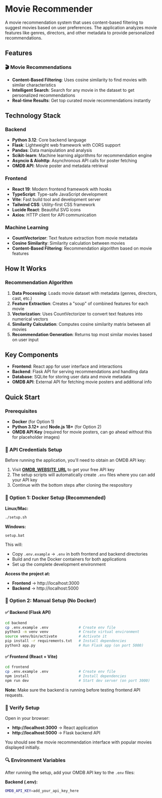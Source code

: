 # Movie Recommender

A  movie recommendation system that uses content-based filtering to suggest movies based on user preferences. The application analyzes movie features like genres, directors, and other metadata to provide personalized recommendations.

## Features

### 🎬 Movie Recommendations
- **Content-Based Filtering**: Uses cosine similarity to find movies with similar characteristics
- **Intelligent Search**: Search for any movie in the dataset to get personalized recommendations
- **Real-time Results**: Get top curated movie recommendations instantly

## Technology Stack

### Backend
- **Python 3.12**: Core backend language
- **Flask**: Lightweight web framework with CORS support
- **Pandas**: Data manipulation and analysis
- **Scikit-learn**: Machine learning algorithms for recommendation engine
- **Asyncio & Aiohttp**: Asynchronous API calls for poster fetching
- **OMDB API**: Movie poster and metadata retrieval

### Frontend
- **React 19**: Modern frontend framework with hooks
- **TypeScript**: Type-safe JavaScript development
- **Vite**: Fast build tool and development server
- **Tailwind CSS**: Utility-first CSS framework
- **Lucide React**: Beautiful SVG icons
- **Axios**: HTTP client for API communication

### Machine Learning
- **CountVectorizer**: Text feature extraction from movie metadata
- **Cosine Similarity**: Similarity calculation between movies
- **Content-Based Filtering**: Recommendation algorithm based on movie features

## How It Works

### Recommendation Algorithm
1. **Data Processing**: Loads movie dataset with metadata (genres, directors, cast, etc.)
2. **Feature Extraction**: Creates a "soup" of combined features for each movie
3. **Vectorization**: Uses CountVectorizer to convert text features into numerical vectors
4. **Similarity Calculation**: Computes cosine similarity matrix between all movies
5. **Recommendation Generation**: Returns top most similar movies based on user input

## Key Components

- **Frontend**: React app for user interface and interactions
- **Backend**: Flask API for serving recommendations and handling data
- **Database**: SQLite for storing user data and movie metadata
- **OMDB API**: External API for fetching movie posters and additional info

## Quick Start

### Prerequisites
- **Docker** (for Option 1)
- **Python 3.12+** and **Node.js 18+** (for Option 2)
- **OMDB API Key** (required for movie posters, can go ahead without this for placeholder images)

### 🔑 API Credentials Setup
Before running the application, you'll need to obtain an OMDB API key:

1. Visit **[OMDB_WEBSITE_URL](https://www.omdbapi.com/apikey.aspx?__EVENTTARGET=freeAcct&__EVENTARGUMENT=&__LASTFOCUS=&__VIEWSTATE=%2FwEPDwUKLTIwNDY4MTIzNQ9kFgYCAQ9kFgICBw8WAh4HVmlzaWJsZWhkAgIPFgIfAGhkAgMPFgIfAGhkGAEFHl9fQ29udHJvbHNSZXF1aXJlUG9zdEJhY2tLZXlfXxYDBQtwYXRyZW9uQWNjdAUIZnJlZUFjY3QFCGZyZWVBY2N0oCxKYG7xaZwy2ktIrVmWGdWzxj%2FDhHQaAqqFYTiRTDE%3D&__VIEWSTATEGENERATOR=5E550F58&__EVENTVALIDATION=%2FwEdAAU%2BO86JjTqdg0yhuGR2tBukmSzhXfnlWWVdWIamVouVTzfZJuQDpLVS6HZFWq5fYpioiDjxFjSdCQfbG0SWduXFd8BcWGH1ot0k0SO7CfuulHLL4j%2B3qCcW3ReXhfb4KKsSs3zlQ%2B48KY6Qzm7wzZbR&at=freeAcct&Email=)** to get your free API key
2. The setup scripts will automatically create `.env` files where you can add your API key
3. Continue with the bottom steps after cloning the respository

### 🐳 Option 1: Docker Setup (Recommended)

**Linux/Mac:**
```bash
./setup.sh
```

**Windows:**
```batch
setup.bat
```

This will:
- Copy `.env.example` → `.env` in both frontend and backend directories
- Build and run the Docker containers for both applications
- Set up the complete development environment

**Access the project at:**
- **Frontend** → http://localhost:3000
- **Backend** → http://localhost:5000

### 🔧 Option 2: Manual Setup (No Docker)

#### ✅ Backend (Flask API)
```bash
cd backend
cp .env.example .env              # Create env file
python3 -m venv venv              # Create virtual environment
source venv/bin/activate          # Activate it
pip install -r requirements.txt   # Install dependencies
python3 app.py                    # Run Flask app (on port 5000)
```

#### ✅ Frontend (React + Vite)
```bash
cd frontend
cp .env.example .env              # Create env file
npm install                       # Install dependencies
npm run dev                       # Start dev server (on port 3000)
```

**Note:** Make sure the backend is running before testing frontend API requests.

### 🧪 Verify Setup

Open in your browser:
- **http://localhost:3000** → React application
- **http://localhost:5000** → Flask backend API

You should see the movie recommendation interface with popular movies displayed initially.

### 🔍 Environment Variables

After running the setup, add your OMDB API key to the `.env` files:

**Backend (.env):**
```bash
OMDB_API_KEY=add_your_api_key_here
```



